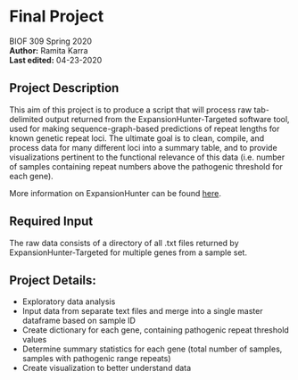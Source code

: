 # Final Project
BIOF 309 Spring 2020 <br>
**Author:** Ramita Karra <br>
**Last edited:** 04-23-2020 <br>

## Project Description
This aim of this project is to produce a script that will process raw tab-delimited output returned from the ExpansionHunter-Targeted software tool, used for making sequence-graph-based predictions of repeat lengths for known genetic repeat loci. The ultimate goal is to clean, compile, and process data for many different loci into a summary table, and to provide visualizations pertinent to the functional relevance of this data (i.e. number of samples containing repeat numbers above the pathogenic threshold for each gene).  

More information on ExpansionHunter can be found [here](https://academic.oup.com/bioinformatics/article/35/22/4754/5499079). 

## Required Input
The raw data consists of a directory of all .txt files returned by ExpansionHunter-Targeted for multiple genes from a sample set.
## Project Details:
- Exploratory data analysis
- Input data from separate text files and merge into a single master dataframe based on sample ID
- Create dictionary for each gene, containing pathogenic repeat threshold values
- Determine summary statistics for each gene (total number of samples, samples with pathogenic range repeats)
- Create visualization to better understand data
